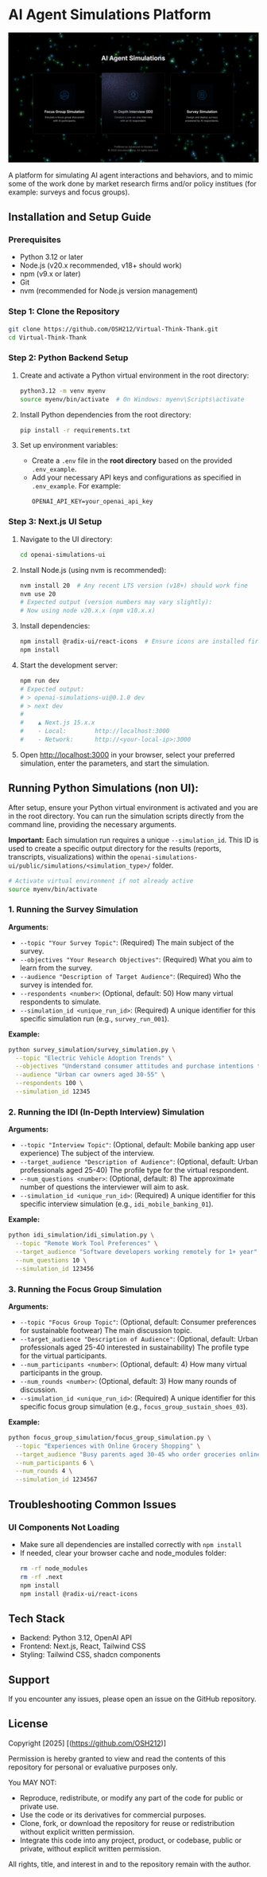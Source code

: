 # AI Agent Simulations Platform

![AI Agent Simulations](./image.png)

A platform for simulating AI agent interactions and behaviors, and to mimic some of the work done by market research firms and/or policy institues (for example: surveys and focus groups).

## Installation and Setup Guide

### Prerequisites

- Python 3.12 or later
- Node.js (v20.x recommended, v18+ should work)
- npm (v9.x or later)
- Git
- nvm (recommended for Node.js version management)

### Step 1: Clone the Repository

```bash
git clone https://github.com/OSH212/Virtual-Think-Thank.git
cd Virtual-Think-Thank
```

### Step 2: Python Backend Setup

1. Create and activate a Python virtual environment in the root directory:
   ```bash
   python3.12 -m venv myenv
   source myenv/bin/activate  # On Windows: myenv\Scripts\activate
   ```

2. Install Python dependencies from the root directory:
   ```bash
   pip install -r requirements.txt
   ```

3. Set up environment variables:
   - Create a `.env` file in the **root directory** based on the provided `.env_example`.
   - Add your necessary API keys and configurations as specified in `.env_example`. For example:
     ```
     OPENAI_API_KEY=your_openai_api_key
     ```

### Step 3: Next.js UI Setup

1. Navigate to the UI directory:
   ```bash
   cd openai-simulations-ui
   ```

2. Install Node.js (using nvm is recommended):
   ```bash
   nvm install 20  # Any recent LTS version (v18+) should work fine
   nvm use 20
   # Expected output (version numbers may vary slightly):
   # Now using node v20.x.x (npm v10.x.x)
   ```

3. Install dependencies:
   ```bash
   npm install @radix-ui/react-icons  # Ensure icons are installed first
   npm install
   ```

4. Start the development server:
   ```bash
   npm run dev
   # Expected output:
   # > openai-simulations-ui@0.1.0 dev
   # > next dev
   #
   #    ▲ Next.js 15.x.x 
   #    - Local:        http://localhost:3000
   #    - Network:      http://<your-local-ip>:3000 
   ```

5. Open [http://localhost:3000](http://localhost:3000) in your browser, select your preferred simulation, enter the parameters, and start the simulation.

## Running Python Simulations (non UI):

After setup, ensure your Python virtual environment is activated and you are in the root directory. You can run the simulation scripts directly from the command line, providing the necessary arguments.

**Important:** Each simulation run requires a unique `--simulation_id`. This ID is used to create a specific output directory for the results (reports, transcripts, visualizations) within the `openai-simulations-ui/public/simulations/<simulation_type>/` folder.

```bash
# Activate virtual environment if not already active
source myenv/bin/activate
```

### 1. Running the Survey Simulation

**Arguments:**
*   `--topic "Your Survey Topic"`: (Required) The main subject of the survey.
*   `--objectives "Your Research Objectives"`: (Required) What you aim to learn from the survey.
*   `--audience "Description of Target Audience"`: (Required) Who the survey is intended for.
*   `--respondents <number>`: (Optional, default: 50) How many virtual respondents to simulate.
*   `--simulation_id <unique_run_id>`: (Required) A unique identifier for this specific simulation run (e.g., `survey_run_001`).

**Example:**
```bash
python survey_simulation/survey_simulation.py \
  --topic "Electric Vehicle Adoption Trends" \
  --objectives "Understand consumer attitudes and purchase intentions towards EVs" \
  --audience "Urban car owners aged 30-55" \
  --respondents 100 \
  --simulation_id 12345
```

### 2. Running the IDI (In-Depth Interview) Simulation

**Arguments:**
*   `--topic "Interview Topic"`: (Optional, default: Mobile banking app user experience) The subject of the interview.
*   `--target_audience "Description of Audience"`: (Optional, default: Urban professionals aged 25-40) The profile type for the virtual respondent.
*   `--num_questions <number>`: (Optional, default: 8) The approximate number of questions the interviewer will aim to ask.
*   `--simulation_id <unique_run_id>`: (Required) A unique identifier for this specific interview simulation (e.g., `idi_mobile_banking_01`).

**Example:**
```bash
python idi_simulation/idi_simulation.py \
  --topic "Remote Work Tool Preferences" \
  --target_audience "Software developers working remotely for 1+ year" \
  --num_questions 10 \
  --simulation_id 123456
```

### 3. Running the Focus Group Simulation

**Arguments:**
*   `--topic "Focus Group Topic"`: (Optional, default: Consumer preferences for sustainable footwear) The main discussion topic.
*   `--target_audience "Description of Audience"`: (Optional, default: Urban professionals aged 25-40 interested in sustainability) The profile type for the virtual participants.
*   `--num_participants <number>`: (Optional, default: 4) How many virtual participants in the group.
*   `--num_rounds <number>`: (Optional, default: 3) How many rounds of discussion.
*   `--simulation_id <unique_run_id>`: (Required) A unique identifier for this specific focus group simulation (e.g., `focus_group_sustain_shoes_03`).

**Example:**
```bash
python focus_group_simulation/focus_group_simulation.py \
  --topic "Experiences with Online Grocery Shopping" \
  --target_audience "Busy parents aged 30-45 who order groceries online weekly" \
  --num_participants 6 \
  --num_rounds 4 \
  --simulation_id 1234567
```

## Troubleshooting Common Issues

### UI Components Not Loading
- Make sure all dependencies are installed correctly with `npm install`
- If needed, clear your browser cache and node_modules folder:
  ```bash
  rm -rf node_modules
  rm -rf .next
  npm install
  npm install @radix-ui/react-icons
  ```


## Tech Stack

- Backend: Python 3.12, OpenAI API
- Frontend: Next.js, React, Tailwind CSS
- Styling: Tailwind CSS, shadcn components


## Support

If you encounter any issues, please open an issue on the GitHub repository.

## License 

Copyright [2025] [(https://github.com/OSH212)]

Permission is hereby granted to view and read the contents of this repository for personal or evaluative purposes only.

You MAY NOT:
- Reproduce, redistribute, or modify any part of the code for public or private use.
- Use the code or its derivatives for commercial purposes.
- Clone, fork, or download the repository for reuse or redistribution without explicit written permission.
- Integrate this code into any project, product, or codebase, public or private, without explicit written permission.

All rights, title, and interest in and to the repository remain with the author.


